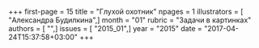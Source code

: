 +++
first-page = 15
title = "Глухой охотник"
npages = 1
illustrators = [ "Александра Будилкина",]
month = "01"
rubric = "Задачи в картинках"
authors = [ "",]
issues = [ "2015_01",]
year = "2015"
date = "2017-04-24T15:37:58+03:00"
+++
